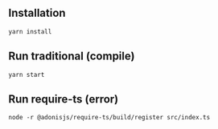 ## Installation

`yarn install`


## Run traditional (compile)

`yarn start`

## Run require-ts (error)

`node -r @adonisjs/require-ts/build/register src/index.ts`
